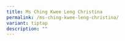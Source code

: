 ```yaml
---
title: Ms Ching Kwee Leng Christina
permalink: /ms-ching-kwee-leng-christina/
variant: tiptap
description: ""
---
```

